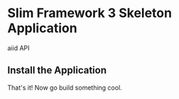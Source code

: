# Slim Framework 3 Skeleton Application

aiid API

## Install the Application

That's it! Now go build something cool.
